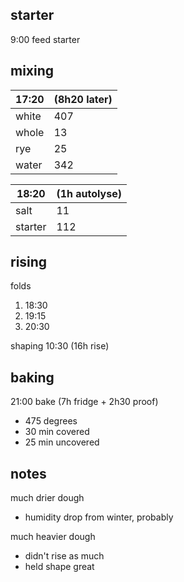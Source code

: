 ## starter
9:00 feed starter

## mixing
| 17:20 | (8h20 later) |
| ----------- |:----|
| white       | 407 |
| whole       | 13  |
| rye         | 25  |
| water       | 342 |


| 18:20 | (1h autolyse) |
| ----------- |:----|
| salt        | 11  |
| starter     | 112 |

## rising
folds
1. 18:30
2. 19:15
3. 20:30


shaping 10:30 (16h rise)



## baking
21:00 bake (7h fridge + 2h30 proof)
- 475 degrees
- 30 min covered
- 25 min uncovered

## notes

much drier dough
- humidity drop from winter, probably

much heavier dough
- didn't rise as much
- held shape great

